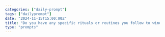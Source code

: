 ```yaml
---
categories: ["daily-prompt"]
tags: ["dailyprompt"]
date: "2024-11-15T15:00:00Z"
title: "Do you have any specific rituals or routines you follow to wind down after work?"
type: "prompts"
---
```

